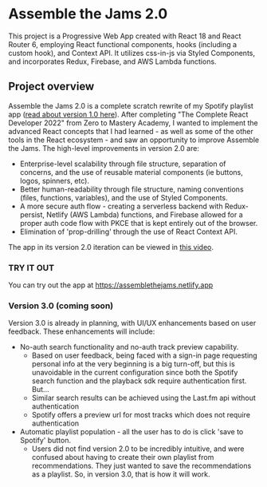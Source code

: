 # Assemble the Jams 2.0

This project is a Progressive Web App created with React 18 and React Router 6, employing React functional components, hooks (including a custom hook), and Context API.  It utilizes css-in-js via Styled Components, and incorporates Redux, Firebase, and AWS Lambda functions.

## Project overview

Assemble the Jams 2.0 is a complete scratch rewrite of my Spotify playlist app ([read about version 1.0 here](https://github.com/sds-smith/assemble-the-jams/blob/main/README.md)).  After completing "The Complete React Developer 2022" from Zero to Mastery Academy, I wanted to implement the advanced React concepts that I had learned - as well as some of the other tools in the React ecosystem - and saw an opportunity to improve Assemble the Jams. The high-level improvements in version 2.0 are:

* Enterprise-level scalability through file structure, separation of concerns, and the use of reusable material components (ie buttons, logos, spinners, etc).
* Better human-readability through file structure, naming conventions (files, functions, variables), and the use of Styled Components.
* A more secure auth flow - creating a serverless backend with Redux-persist, Netlify (AWS Lambda) functions, and Firebase allowed for a proper auth code flow with PKCE that is kept entirely out of the browser.
* Elimination of 'prop-drilling' through the use of React Context API.

The app in its version 2.0 iteration can be viewed in [this video](https://youtu.be/LwBpalQgtro).

### TRY IT OUT

You can try out the app at https://assemblethejams.netlify.app

### Version 3.0 (coming soon)

Version 3.0 is already in planning, with UI/UX enhancements based on user feedback.  These enhancements will include:

* No-auth search functionality and no-auth track preview capability.
  * Based on user feedback, being faced with a sign-in page requesting personal info at the very beginning is a big turn-off, but this is unavoidable in the current configuration since both the Spotify search function and the playback sdk require authentication first. But...
  * Similar search results can be achieved using the Last.fm api without authentication
  * Spotify offers a preview url for most tracks which does not require authentication
* Automatic playlist population - all the user has to do is click 'save to Spotify' button.
  * Users did not find version 2.0 to be incredibly intuitive, and were confused about having to create their own playlist from recommendations. They just wanted to save the recommendations as a playlist. So, in version 3.0, that is how it will work.

